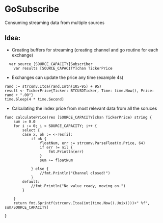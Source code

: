 # GoSubscribe
Consuming streaming data from multiple sources 

## Idea:
- Creating buffers for streaming (creating channel and go routine for each exchange)
```
  var source [SOURCE_CAPACITY]Subscriber
	var results [SOURCE_CAPACITY]chan TickerPrice
```
- Exchanges can update the price any time (example 4s)

```
rand := strconv.Itoa(rand.Intn(105-95) + 95)
result <- TickerPrice{Ticker: BTCUSDTicker, Time: time.Now(), Price: rand + ".00"}
time.Sleep(4 * time.Second)
```
- Calculating the index price from most relevant data from all the soruces
```
func calculatePrice(res [SOURCE_CAPACITY]chan TickerPrice) string {
	sum := 0.0
	for i := 0; i < SOURCE_CAPACITY; i++ {
		select {
		case x, ok := <-res[i]:
			if ok {
				floatNum, err := strconv.ParseFloat(x.Price, 64)
				if err != nil {
					fmt.Println(err)
				}
				sum += floatNum

			} else {
				//fmt.Println("Channel closed!")
			}
		default:
			//fmt.Println("No value ready, moving on.")
		}

	}
	return fmt.Sprintf(strconv.Itoa(int(time.Now().Unix()))+" %f", sum/SOURCE_CAPACITY)

}
```